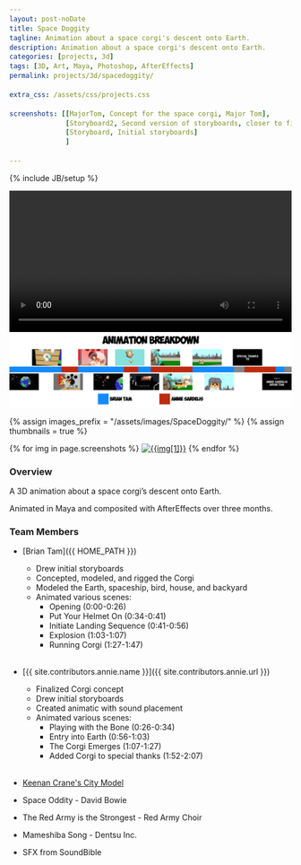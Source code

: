 ```yaml
---
layout: post-noDate
title: Space Doggity
tagline: Animation about a space corgi's descent onto Earth.
description: Animation about a space corgi's descent onto Earth.
categories: [projects, 3d]
tags: [3D, Art, Maya, Photoshop, AfterEffects]
permalink: projects/3d/spacedoggity/

extra_css: /assets/css/projects.css

screenshots: [[MajorTom, Concept for the space corgi, Major Tom],
              [Storyboard2, Second version of storyboards, closer to finalzed animation],
              [Storyboard, Initial storyboards]
              ]

---
```

{% include JB/setup %}


<div class="video-wrapper">
    <video width="100%" controls>
        <source src="/assets/images/SpaceDoggity/SpaceDoggity.mp4" type="video/mp4">
        <source src="/assets/images/SpaceDoggity/SpaceDoggity.webm" type="video/webm">
    </video>
</div>

<img src="/assets/images/SpaceDoggity/AnimationBreakdown.png">

{% assign images_prefix = "/assets/images/SpaceDoggity/" %}
{% assign thumbnails = true %}

<div class="project-images" id="slideshow">
{% for img in page.screenshots %}
    <a href="{{images_prefix}}{{img[0]}}.png"><img src= "{{images_prefix}}{{img[0]}}{% if thumbnails %}-tn{% endif %}.png" alt="{{img[1]}}" class="img-responsive"></a>
{% endfor %}
</div>

<script>
    $('#slideshow').photobox('a', {history:false, time:0, counter:false});
</script>

<h3>Overview</h3>

A 3D animation about a space corgi’s descent onto Earth. 

Animated in Maya and composited with AfterEffects over three months. 

<h3>Team Members</h3>

* [Brian Tam]({{ HOME_PATH }})
    * Drew initial storyboards 
    * Concepted, modeled, and rigged the Corgi 
    * Modeled the Earth, spaceship, bird, house, and backyard 
    * Animated various scenes: 
        * Opening (0:00-0:26) 
        * Put Your Helmet On (0:34-0:41) 
        * Initiate Landing Sequence (0:41-0:56) 
        * Explosion (1:03-1:07) 
        * Running Corgi (1:27-1:47) 
<br><br>
* [{{ site.contributors.annie.name }}]({{ site.contributors.annie.url }})
    * Finalized Corgi concept 
    * Drew initial storyboards 
    * Created animatic with sound placement 
    * Animated various scenes: 
        * Playing with the Bone (0:26-0:34) 
        * Entry into Earth (0:56-1:03) 
        * The Corgi Emerges (1:07-1:27) 
        * Added Corgi to special thanks (1:52-2:07) 
<br><br>

* [Keenan Crane's City Model](http://opengameart.org/content/abstract-city)
* Space Oddity - David Bowie
* The Red Army is the Strongest - Red Army Choir 
* Mameshiba Song - Dentsu Inc. 
* SFX from SoundBible

&nbsp;
